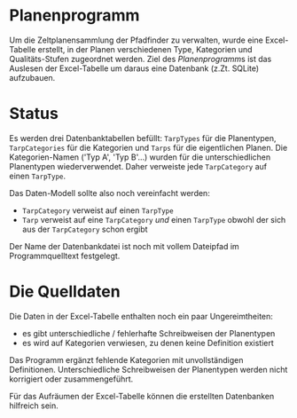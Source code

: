 # Planenprogramm

Um die Zeltplanensammlung der Pfadfinder zu verwalten, wurde eine Excel-Tabelle erstellt, in der Planen verschiedenen Type, Kategorien und Qualitäts-Stufen zugeordnet werden. Ziel des *Planenprogramm*s ist das Auslesen der Excel-Tabelle um daraus eine Datenbank (z.Zt. SQLite) aufzubauen.

# Status

Es werden drei Datenbanktabellen befüllt: ```TarpTypes``` für die Planentypen, ```TarpCategories``` für die Kategorien und ```Tarps``` für die eigentlichen Planen. Die Kategorien-Namen ('Typ A', 'Typ B'...) wurden für die unterschiedlichen Planentypen wiederverwendet. Daher verweiste jede ```TarpCategory``` auf einen ```TarpType```.

Das Daten-Modell sollte also noch vereinfacht werden:

- ```TarpCategory``` verweist auf einen ```TarpType```
- ```Tarp``` verweist auf eine ```TarpCategory``` *und* einen ```TarpType``` obwohl der sich aus der ```TarpCategory``` schon ergibt

Der Name der Datenbankdatei ist noch mit vollem Dateipfad im Programmquelltext festgelegt.

# Die Quelldaten 

Die Daten in der Excel-Tabelle enthalten noch ein paar Ungereimtheiten:

- es gibt unterschiedliche / fehlerhafte Schreibweisen der Planentypen
- es wird auf Kategorien verwiesen, zu denen keine Definition existiert

Das Programm ergänzt fehlende Kategorien mit unvollständigen Definitionen. Unterschiedliche Schreibweisen der Planentypen werden nicht korrigiert oder zusammengeführt.

Für das Aufräumen der Excel-Tabelle können die erstellten Datenbanken hilfreich sein. 

